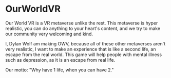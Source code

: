 # OurWorldVR

Our World VR is a VR metaverse unlike the rest. This metaverse is hyper realistic, you can do anything to your heart's content, and we try to make our community very welcoming and kind.

I, Dylan Wolf am making OWV, because all of these other metaverses aren't very realistic, I want to make an experience that is like a second life, an escape from the real world. This game will help people with mental illness such as depression, as it is an escape from real life.

Our motto:
          "Why have 1 life, when you can have 2."
